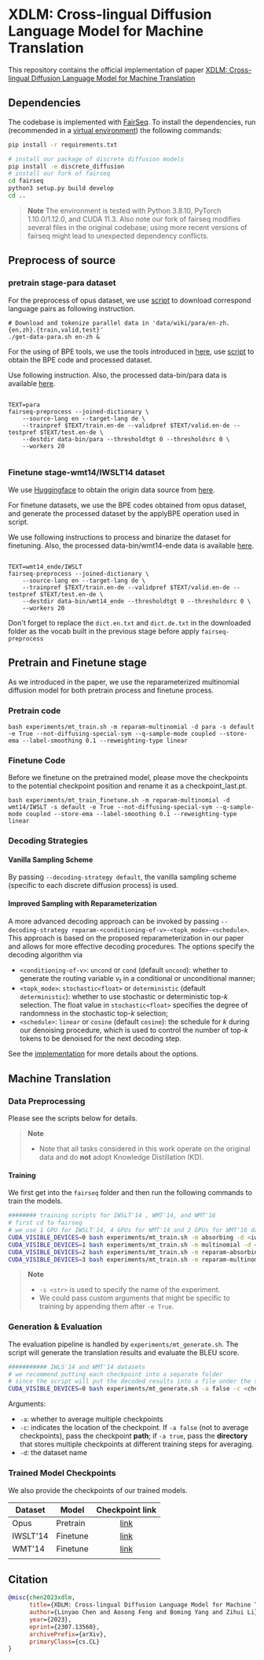 # XDLM: Cross-lingual Diffusion Language Model for Machine Translation

This repository contains the official implementation of paper [XDLM: Cross-lingual Diffusion Language Model for Machine Translation](https://arxiv.org/abs/2307.13560)

## Dependencies

The codebase is implemented with [FairSeq](https://github.com/facebookresearch/fairseq). To install the dependencies, run (recommended in a [virtual environment](https://docs.python.org/3/library/venv.html)) the following commands:

```bash
pip install -r requirements.txt

# install our package of discrete diffusion models
pip install -e discrete_diffusion
# install our fork of fairseq
cd fairseq
python3 setup.py build develop
cd ..
```

> **Note**
> The environment is tested with Python 3.8.10, PyTorch 1.10.0/1.12.0, and CUDA 11.3.
> Also note our fork of fairseq modifies several files in the original codebase; using more recent versions of fairseq might lead to unexpected dependency conflicts.

## Preprocess of source

### pretrain stage-para dataset

For the preprocess of opus dataset, we use [script](xdiff/data_process/get-para-data.sh) to download correspond language pairs as following instruction.

```
# Download and tokenize parallel data in 'data/wiki/para/en-zh.{en,zh}.{train,valid,test}'
./get-data-para.sh en-zh &
```

For the using of BPE tools, we use the tools introduced in [here](https://github.com/facebookresearch/XLM/tree/main/tools), use [script](xdiff/data_process/preprocess-para.sh) to obtain the BPE code and processed dataset.

Use following instruction. Also, the processed data-bin/para data is available [here](https://drive.google.com/file/d/154WQ6LS_qlbPCUenJR0PBitz6wepIKSR/view?usp=sharing).

```

TEXT=para
fairseq-preprocess --joined-dictionary \
    --source-lang en --target-lang de \
    --trainpref $TEXT/train.en-de --validpref $TEXT/valid.en-de --testpref $TEXT/test.en-de \
    --destdir data-bin/para --thresholdtgt 0 --thresholdsrc 0 \
    --workers 20


```

### Finetune stage-wmt14/IWSLT14 dataset

We use [Huggingface](https://huggingface.co/) to obtain the origin data source from [here](https://huggingface.co/datasets/wmt14).

For finetune datasets, we use the BPE codes obtained from opus dataset, and generate the processed dataset by the applyBPE operation used in script.

We use following instructions to process and binarize the dataset for finetuning. Also, the processed data-bin/wmt14-ende data is available [here](https://drive.google.com/file/d/1TxAL9KOdR1LHtUmQHPq6fG_xUt3oMl6x/view?usp=sharing).

```

TEXT=wmt14_ende/IWSLT
fairseq-preprocess --joined-dictionary \
    --source-lang en --target-lang de \
    --trainpref $TEXT/train.en-de --validpref $TEXT/valid.en-de --testpref $TEXT/test.en-de \
    --destdir data-bin/wmt14_ende --thresholdtgt 0 --thresholdsrc 0 \
    --workers 20

```

Don't forget to replace the `dict.en.txt` and `dict.de.txt` in the downloaded folder as the vocab built in the previous stage before apply `fairseq-preprocess`

## Pretrain and Finetune stage

As we introduced in the paper, we use the reparameterized multinomial diffusion model for both pretrain process and finetune process.

### Pretrain code

```
bash experiments/mt_train.sh -m reparam-multinomial -d para -s default -e True --not-diffusing-special-sym --q-sample-mode coupled --store-ema --label-smoothing 0.1 --reweighting-type linear
```

### Finetune Code

Before we finetune on the pretrained model, please move the checkpoints to the potential checkpoint position and rename it as a checkpoint_last.pt.

```
bash experiments/mt_train_finetune.sh -m reparam-multinomial -d wmt14/IWSLT -s default -e True --not-diffusing-special-sym --q-sample-mode coupled --store-ema --label-smoothing 0.1 --reweighting-type linear
```

### Decoding Strategies

#### Vanilla Sampling Scheme

By passing `--decoding-strategy default`, the vanilla sampling scheme (specific to each discrete diffusion process) is used.

#### Improved Sampling with Reparameterization

A more advanced decoding approach can be invoked by passing `--decoding-strategy reparam-<conditioning-of-v>-<topk_mode>-<schedule>`. This approach is based on the proposed reparameterization in our paper and allows for more effective decoding procedures. The options specify the decoding algorithm via

- `<conditioning-of-v>`: `uncond` or `cond` (default `uncond`): whether to generate the routing variable $v_t$ in a conditional or unconditional manner;
- `<topk_mode>`: `stochastic<float>` or `deterministic` (default `deterministic`): whether to use stochastic or deterministic top-$k$ selection. The float value in `stochastic<float>` specifies the degree of randomness in the stochastic top-$k$ selection;
- `<schedule>`: `linear` or `cosine` (default `cosine`): the schedule for $k$ during our denoising procedure, which is used to control the number of top-$k$ tokens to be denoised for the next decoding step.

See the [implementation](./discrete_diffusion/discrete_diffusions/discrete_diffusion_base.py#L130) for more details about the options.

## Machine Translation

### Data Preprocessing

Please see the scripts below for details.

> **Note**
>
> - Note that all tasks considered in this work operate on the original data and do **not** adopt Knowledge Distillation (KD).

#### Training

We first get into the `fairseq` folder and then run the following commands to train the models.

```bash
######## training scripts for IWSLT'14 , WMT'14, and WMT'16 
# first cd to fairseq
# we use 1 GPU for IWSLT'14, 4 GPUs for WMT'14 and 2 GPUs for WMT'16 datasets respectively.
CUDA_VISIBLE_DEVICES=0 bash experiments/mt_train.sh -m absorbing -d <iwslt/wmt14/wmt16> -s default -e True --store-ema --label-smoothing 0.1
CUDA_VISIBLE_DEVICES=1 bash experiments/mt_train.sh -m multinomial -d <iwslt/wmt14/wmt16> -s default -e True --not-diffusing-special-sym --store-ema --label-smoothing 0.0
CUDA_VISIBLE_DEVICES=2 bash experiments/mt_train.sh -m reparam-absorbing -d <iwslt/wmt14/wmt16> -s default -e True --q-sample-mode coupled  --store-ema --label-smoothing 0.1 --reweighting-type linear
CUDA_VISIBLE_DEVICES=3 bash experiments/mt_train.sh -m reparam-multinomial -d <iwslt/wmt14/wmt16> -s default -e True --not-diffusing-special-sym --q-sample-mode coupled --store-ema --label-smoothing 0.1 --reweighting-type linear
```

> **Note**
>
> - `-s <str>` is used to specify the name of the experiment.
> - We could pass custom arguments that might be specific to training by appending them after `-e True`.

### Generation & Evaluation

The evaluation pipeline is handled by `experiments/mt_generate.sh`. The script will generate the translation results and evaluate the BLEU score.

```bash
########### IWLS'14 and WMT'14 datasets
# we recommend putting each checkpoint into a separate folder
# since the script will put the decoded results into a file under the same folder of each checkpoint.
CUDA_VISIBLE_DEVICES=0 bash experiments/mt_generate.sh -a false -c <checkpoint_path> -d <iwslt/wmt14> 
```

Arguments:

- `-a`: whether to average multiple checkpoints
- `-c`: indicates the location of the checkpoint.
  If `-a false` (not to average checkpoints), pass the checkpoint **path**;
  if `-a true`, pass the **directory** that stores multiple checkpoints at different training steps for averaging.
- `-d`: the dataset name

### Trained Model Checkpoints

We also provide the checkpoints of our trained models.

| Dataset  | Model    |                                                              Checkpoint link                                                              |
| -------- | -------- | :----------------------------------------------------------------------------------------------------------------------------------------: |
| Opus     | Pretrain | [link](https://connecthkuhk-my.sharepoint.com/:f:/g/personal/linzheng_connect_hku_hk/EpAzao9L5XBMsef5LNZ1iXkB36Mp9V2gQGOwbopgPaOTVA?e=OraA81) |
| IWSLT'14 | Finetune | [link](https://connecthkuhk-my.sharepoint.com/:f:/g/personal/linzheng_connect_hku_hk/Eg1tqijPqkpNvc0Lai-BDE0Btc8L4UIJ-7oedCp4MXDPKw?e=liuASC) |
| WMT'14   | Finetune | [link](https://connecthkuhk-my.sharepoint.com/:f:/g/personal/linzheng_connect_hku_hk/EmCnWDgoj8JKmji1QE8UlkMB-3ow1aI8Bdo78-C7LqU_hA?e=DNahYn) |
|          |          |                                                                                                                                            |

## Citation

```bibtex
@misc{chen2023xdlm,
      title={XDLM: Cross-lingual Diffusion Language Model for Machine Translation}, 
      author={Linyao Chen and Aosong Feng and Boming Yang and Zihui Li},
      year={2023},
      eprint={2307.13560},
      archivePrefix={arXiv},
      primaryClass={cs.CL}
}
```
